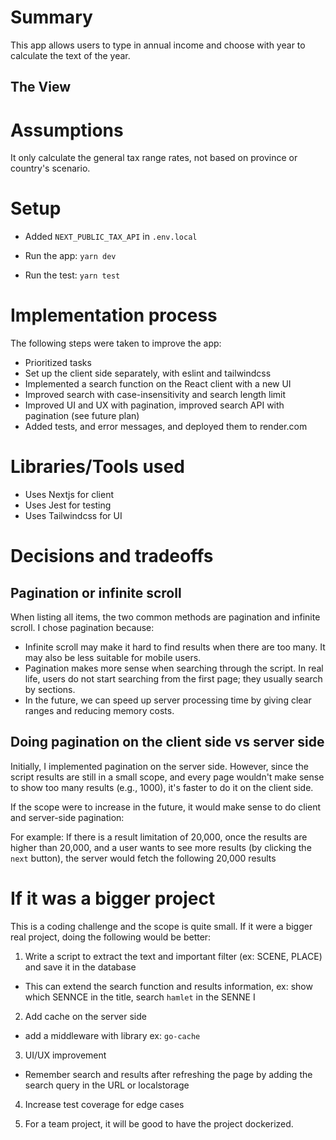 # Summary

This app allows users to type in annual income and choose with year to calculate the text of the year.

## The View

# Assumptions

It only calculate the general tax range rates, not based on province or country's scenario.

# Setup

- Added `NEXT_PUBLIC_TAX_API` in `.env.local`

- Run the app: `yarn dev`
- Run the test: `yarn test`

# Implementation process

The following steps were taken to improve the app:

- Prioritized tasks
- Set up the client side separately, with eslint and tailwindcss
- Implemented a search function on the React client with a new UI
- Improved search with case-insensitivity and search length limit
- Improved UI and UX with pagination, improved search API with pagination (see future plan)
- Added tests, and error messages, and deployed them to render.com

# Libraries/Tools used

- Uses Nextjs for client
- Uses Jest for testing
- Uses Tailwindcss for UI

# Decisions and tradeoffs

## Pagination or infinite scroll

When listing all items, the two common methods are pagination and infinite scroll. I chose pagination because:

- Infinite scroll may make it hard to find results when there are too many. It may also be less suitable for mobile users.
- Pagination makes more sense when searching through the script. In real life, users do not start searching from the first page; they usually search by sections.
- In the future, we can speed up server processing time by giving clear ranges and reducing memory costs.

## Doing pagination on the client side vs server side

Initially, I implemented pagination on the server side. However, since the script results are still in a small scope, and every page wouldn't make sense to show too many results (e.g., 1000), it's faster to do it on the client side.

If the scope were to increase in the future, it would make sense to do client and server-side pagination:

For example: If there is a result limitation of 20,000, once the results are higher than 20,000, and a user wants to see more results (by clicking the `next` button), the server would fetch the following 20,000 results

# If it was a bigger project

This is a coding challenge and the scope is quite small. If it were a bigger real project, doing the following would be better:

1. Write a script to extract the text and important filter (ex: SCENE, PLACE) and save it in the database

- This can extend the search function and results information, ex: show which SENNCE in the title, search `hamlet` in the SENNE I

2. Add cache on the server side

- add a middleware with library ex: `go-cache`

3. UI/UX improvement

- Remember search and results after refreshing the page by adding the search query in the URL or localstorage

4. Increase test coverage for edge cases

5. For a team project, it will be good to have the project dockerized.
